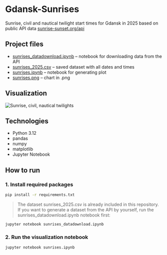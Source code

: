 # Gdansk-Sunrises
Sunrise, civil and nautical twilight start times for Gdansk in 2025 based on public API data [sunrise-sunset.org/api](https://sunrise-sunset.org/api)

## Project files
- [sunrises_datadownload.ipynb](sunrises_datadownload.ipynb) – notebook for downloading data from the API
- [sunrises_2025.csv](sunrises_2025.csv) – saved dataset with all dates and times  
- [sunrises.ipynb](sunrises_datadownload.ipynb) – notebook for generating plot  
- [sunrises.png](sunrises_datadownload.ipynb) – chart in .png

## Visualization
![Sunrise, civil, nautical twilights](sunrises.png)

## Technologies
- Python 3.12
- pandas
- numpy
- matplotlib
- Jupyter Notebook

## How to run

### 1. Install required packages
```bash
pip install -r requirements.txt
```
> The dataset sunrises_2025.csv is already included in this repository. If you want to generate a dataset from the API by yourself, run the sunrises_datadownload.ipynb notebook first:
```bash
jupyter notebook sunrises_datadownload.ipynb
```
### 2. Run the visualization notebook
```bash
jupyter notebook sunrises.ipynb
```
